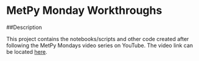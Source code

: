 # MetPy Monday Workthroughs

##Description

This project contains the notebooks/scripts and other code created after following the MetPy Mondays video series on YouTube. The video link can be located [here](https://www.youtube.com/playlist?list=PLQut5OXpV-0ir4IdllSt1iEZKTwFBa7kO).
